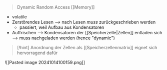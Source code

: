 > Dynamic Random Access [[Memory]]

- volatile
- Zerstörendes Lesen --> nach Lesen _muss_ zurückgeschrieben werden
	- passiert, weil Aufbau aus Kondensatoren
- Auffrischen --> Kondensatoren der [[Speicherzelle|Zellen]] entladen sich --> muss nachgeladen werden (hence "dynamic")

> [!hint] Anordnung der Zellen als [[Speicherzellenmatrix]] eignet sich hervorragend dafür


![[Pasted image 20241014100159.png]]